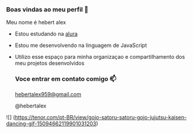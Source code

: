### Boas vindas ao meu perfil 🖤

Meu nome é hebert alex

- Estou estudando na [alura](https://www.alura.com.br)
- Estou me desenvolvendo na linguagem de JavaScript
- Utilizo esse espaço para minha organizaçao e compartilhamento dos meu projetos desenvolvidos

  ### Voce entrar em contato comigo 📫

  hebertalex959@gmail.com
  
  @hebertalex

![] (https://tenor.com/pt-BR/view/gojo-satoru-satoru-gojo-jujutsu-kaisen-dancing-gif-15094662119901031203)
